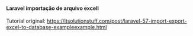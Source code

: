 #### Laravel importação de arquivo excell

Tutorial original: https://itsolutionstuff.com/post/laravel-57-import-export-excel-to-database-exampleexample.html